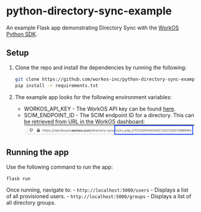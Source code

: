 # python-directory-sync-example
An example Flask app demonstrating Directory Sync with the [WorkOS Python SDK](https://github.com/workos-inc/workos-python).

## Setup
1. Clone the repo and install the dependencies by running the following:
    ```bash
    git clone https://github.com/workos-inc/python-directory-sync-example.git
    pip install -r requirements.txt
    ```

1. The example app looks for the following environment variables:
    - WORKOS_API_KEY - The WorkOS API key can be found [here](https://dashboard.workos.com/api-keys).
    - SCIM_ENDPOINT_ID - The SCIM endpoint ID for a directory. This can be retrieved from URL in the WorkOS dashboard:
    ![](scim_edp_id.png)    

## Running the app
Use the following command to run the app:
```bash
flask run
```

Once running, navigate to:
    - `http://localhost:5000/users` - Displays a list of all provisioned users.
    - `http://localhost:5000/groups` - Displays a list of all directory groups.
